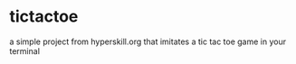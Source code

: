 # tictactoe 

a simple project from hyperskill.org that imitates a tic tac toe game in your terminal
